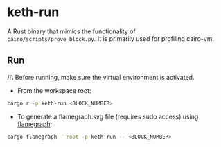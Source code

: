# keth-run

A Rust binary that mimics the functionality of `cairo/scripts/prove_block.py`.
It is primarily used for profiling cairo-vm.

## Run

/!\ Before running, make sure the virtual environment is activated.

- From the workspace root:

```bash
cargo r -p keth-run <BLOCK_NUMBER>
```

- To generate a flamegraph.svg file (requires sudo access) using
  [flamegraph](https://github.com/flamegraph-rs/flamegraph):

```bash
cargo flamegraph --root -p keth-run -- <BLOCK_NUMBER>
```
